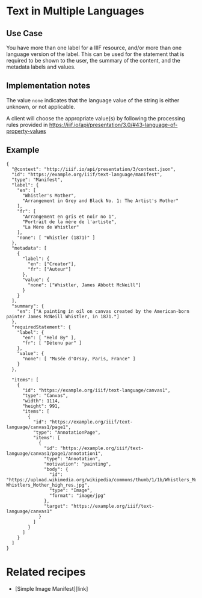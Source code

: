 


# Text in Multiple Languages 

## Use Case

You have more than one label for a IIIF resource, and/or more than one language version of the label. This can be used for the statement that is required to be shown to the user, the summary of the content, and the metadata labels and values.


## Implementation notes

The value `none` indicates that the language value of the string is either unknown, or not applicable.

A client will choose the appropriate value(s) by following the processing rules provided in https://iiif.io/api/presentation/3.0/#43-language-of-property-values


## Example


```jsonld
{
  "@context": "http://iiif.io/api/presentation/3/context.json",
  "id": "https://example.org/iiif/text-language/manifest",
  "type": "Manifest",
  "label": {
    "en": [
      "Whistler's Mother",
      "Arrangement in Grey and Black No. 1: The Artist's Mother"
    ],
    "fr": [
      "Arrangement en gris et noir no 1",
      "Portrait de la mère de l'artiste",
      "La Mère de Whistler"
    ],
    "none": [ "Whistler (1871)" ]
  },
  "metadata": [
    {
      "label": {
        "en": ["Creator"],
        "fr": ["Auteur"]  
      },
      "value": {
        "none": ["Whistler, James Abbott McNeill"]
      }
    }  
  ],
  "summary": {
    "en": ["A painting in oil on canvas created by the American-born painter James McNeill Whistler, in 1871."]
  },
  "requiredStatement": {
    "label": {
      "en": [ "Held By" ],
      "fr": [ "Détenu par" ]
    },
    "value": {
      "none": [ "Musée d'Orsay, Paris, France" ]
    }
  },

  "items": [
    {
      "id": "https://example.org/iiif/text-language/canvas1",
      "type": "Canvas",
      "width": 1114,
      "height": 991,
      "items": [
        {
          "id": "https://example.org/iiif/text-language/canvas1/page1",
          "type": "AnnotationPage",
          "items": [
            {
              "id": "https://example.org/iiif/text-language/canvas1/page1/annotation1",
              "type": "Annotation",
              "motivation": "painting",
              "body": {
                "id": "https://upload.wikimedia.org/wikipedia/commons/thumb/1/1b/Whistlers_Mother_high_res.jpg/1114px-Whistlers_Mother_high_res.jpg",
                "type": "Image",
                "format": "image/jpg"
              },
              "target": "https://example.org/iiif/text-language/canvas1"
            }           
          ]
        }
      ]
    }    
  ]
}
```


# Related recipes

* [Simple Image Manifest][link]


